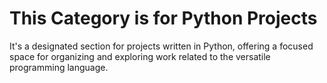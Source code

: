 # This Category is for Python Projects

It's a designated section for projects written in Python, offering a focused space for organizing and exploring work related to the versatile programming language.
